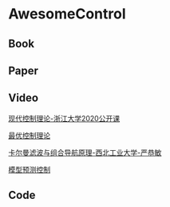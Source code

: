 
# AwesomeControl

## Book

## Paper

## Video
[现代控制理论-浙江大学2020公开课](https://www.bilibili.com/video/BV1T7411n7en?p=1)

[最优控制理论](https://www.bilibili.com/video/BV1oz4y1R7QD?p=1)

[卡尔曼滤波与组合导航原理-西北工业大学-严恭敏](https://www.bilibili.com/video/BV11K411J7gp?from=search&seid=2783310360201785316)

[模型预测控制](https://space.bilibili.com/387233952/)
## Code
